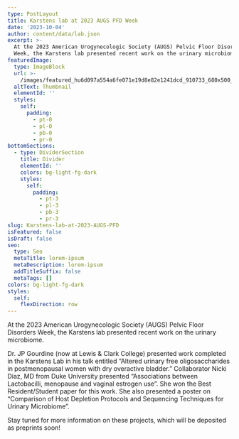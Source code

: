 ```yaml
---
type: PostLayout
title: Karstens lab at 2023 AUGS PFD Week
date: '2023-10-04'
author: content/data/lab.json
excerpt: >-
  At the 2023 American Urogynecologic Society (AUGS) Pelvic Floor Disorders
  Week, the Karstens lab presented recent work on the urinary microbiome.
featuredImage:
  type: ImageBlock
  url: >-
    /images/featured_hu6d097a554a6fe071e19d8e82e1241dcd_910733_680x500_fill_q90_lanczos_center_3.png
  altText: Thumbnail
  elementId: ''
  styles:
    self:
      padding:
        - pt-0
        - pl-0
        - pb-0
        - pr-0
bottomSections:
  - type: DividerSection
    title: Divider
    elementId: ''
    colors: bg-light-fg-dark
    styles:
      self:
        padding:
          - pt-3
          - pl-3
          - pb-3
          - pr-3
slug: Karstens-lab-at-2023-AUGS-PFD
isFeatured: false
isDraft: false
seo:
  type: Seo
  metaTitle: lorem-ipsum
  metaDescription: lorem-ipsum
  addTitleSuffix: false
  metaTags: []
colors: bg-light-fg-dark
styles:
  self:
    flexDirection: row
---
```

At the 2023 American Urogynecologic Society (AUGS) Pelvic Floor Disorders Week, the Karstens lab presented recent work on the urinary microbiome.

Dr. JP Gourdine (now at Lewis & Clark College) presented work completed in the Karstens Lab in his talk entitled “Altered urinary free oligosaccharides in postmenopausal women with dry overactive bladder.” Collaborator Nicki Diaz, MD from Duke University presented “Associations between Lactobacilli, menopause and vaginal estrogen use”. She won the Best Resident/Student paper for this work. She also presented a poster on “Comparison of Host Depletion Protocols and Sequencing Techniques for Urinary Microbiome”.

Stay tuned for more information on these projects, which will be deposited as preprints soon!
